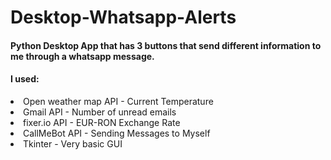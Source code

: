 # Desktop-Whatsapp-Alerts

<h4>Python Desktop App that has 3 buttons that send different information to me through a whatsapp message.</h4>
<h4>I used:</h4>
<li>Open weather map API - Current Temperature</li>
<li>Gmail API - Number of unread emails </li>
<li>fixer.io API - EUR-RON Exchange Rate</li>
<li>CallMeBot API - Sending Messages to Myself</li>
<li>Tkinter - Very basic GUI</li>
